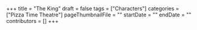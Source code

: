 +++
title = "The King"
draft = false
tags = ["Characters"]
categories = ["Pizza Time Theatre"]
pageThumbnailFile = ""
startDate = ""
endDate = ""
contributors = []
+++

